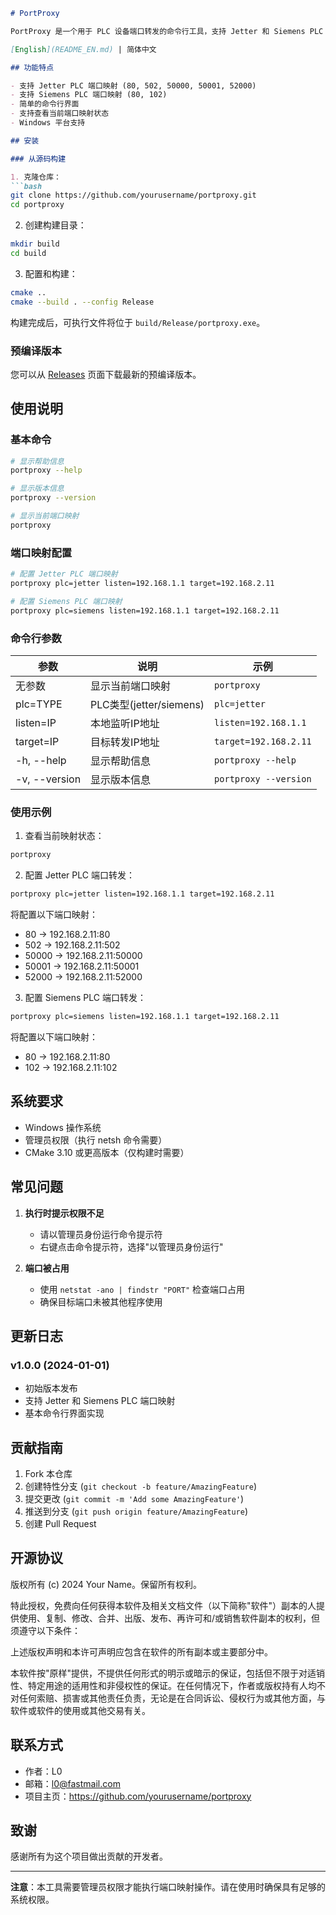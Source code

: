 ```markdown
# PortProxy

PortProxy 是一个用于 PLC 设备端口转发的命令行工具，支持 Jetter 和 Siemens PLC 设备的端口映射配置。

[English](README_EN.md) | 简体中文

## 功能特点

- 支持 Jetter PLC 端口映射 (80, 502, 50000, 50001, 52000)
- 支持 Siemens PLC 端口映射 (80, 102)
- 简单的命令行界面
- 支持查看当前端口映射状态
- Windows 平台支持

## 安装

### 从源码构建

1. 克隆仓库：
```bash
git clone https://github.com/yourusername/portproxy.git
cd portproxy
```

2. 创建构建目录：
```bash
mkdir build
cd build
```

3. 配置和构建：
```bash
cmake ..
cmake --build . --config Release
```

构建完成后，可执行文件将位于 `build/Release/portproxy.exe`。

### 预编译版本

您可以从 [Releases](https://github.com/yourusername/portproxy/releases) 页面下载最新的预编译版本。

## 使用说明

### 基本命令

```bash
# 显示帮助信息
portproxy --help

# 显示版本信息
portproxy --version

# 显示当前端口映射
portproxy
```

### 端口映射配置

```bash
# 配置 Jetter PLC 端口映射
portproxy plc=jetter listen=192.168.1.1 target=192.168.2.11

# 配置 Siemens PLC 端口映射
portproxy plc=siemens listen=192.168.1.1 target=192.168.2.11
```

### 命令行参数

| 参数 | 说明 | 示例 |
|------|------|------|
| 无参数 | 显示当前端口映射 | `portproxy` |
| plc=TYPE | PLC类型(jetter/siemens) | `plc=jetter` |
| listen=IP | 本地监听IP地址 | `listen=192.168.1.1` |
| target=IP | 目标转发IP地址 | `target=192.168.2.11` |
| -h, --help | 显示帮助信息 | `portproxy --help` |
| -v, --version | 显示版本信息 | `portproxy --version` |

### 使用示例

1. 查看当前映射状态：
```bash
portproxy
```

2. 配置 Jetter PLC 端口转发：
```bash
portproxy plc=jetter listen=192.168.1.1 target=192.168.2.11
```

将配置以下端口映射：
- 80    -> 192.168.2.11:80
- 502   -> 192.168.2.11:502
- 50000 -> 192.168.2.11:50000
- 50001 -> 192.168.2.11:50001
- 52000 -> 192.168.2.11:52000

3. 配置 Siemens PLC 端口转发：
```bash
portproxy plc=siemens listen=192.168.1.1 target=192.168.2.11
```

将配置以下端口映射：
- 80  -> 192.168.2.11:80
- 102 -> 192.168.2.11:102

## 系统要求

- Windows 操作系统
- 管理员权限（执行 netsh 命令需要）
- CMake 3.10 或更高版本（仅构建时需要）

## 常见问题

1. **执行时提示权限不足**
   - 请以管理员身份运行命令提示符
   - 右键点击命令提示符，选择"以管理员身份运行"

2. **端口被占用**
   - 使用 `netstat -ano | findstr "PORT"` 检查端口占用
   - 确保目标端口未被其他程序使用

## 更新日志

### v1.0.0 (2024-01-01)
- 初始版本发布
- 支持 Jetter 和 Siemens PLC 端口映射
- 基本命令行界面实现

## 贡献指南

1. Fork 本仓库
2. 创建特性分支 (`git checkout -b feature/AmazingFeature`)
3. 提交更改 (`git commit -m 'Add some AmazingFeature'`)
4. 推送到分支 (`git push origin feature/AmazingFeature`)
5. 创建 Pull Request

## 开源协议

版权所有 (c) 2024 Your Name。保留所有权利。

特此授权，免费向任何获得本软件及相关文档文件（以下简称"软件"）副本的人提供使用、复制、修改、合并、出版、发布、再许可和/或销售软件副本的权利，但须遵守以下条件：

上述版权声明和本许可声明应包含在软件的所有副本或主要部分中。

本软件按"原样"提供，不提供任何形式的明示或暗示的保证，包括但不限于对适销性、特定用途的适用性和非侵权性的保证。在任何情况下，作者或版权持有人均不对任何索赔、损害或其他责任负责，无论是在合同诉讼、侵权行为或其他方面，与软件或软件的使用或其他交易有关。

## 联系方式

- 作者：L0
- 邮箱：l0@fastmail.com
- 项目主页：https://github.com/yourusername/portproxy

## 致谢

感谢所有为这个项目做出贡献的开发者。

---

**注意**：本工具需要管理员权限才能执行端口映射操作。请在使用时确保具有足够的系统权限。
```